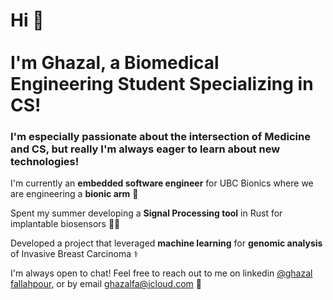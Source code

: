 
# Hi 👋  <br>   <br>  I'm Ghazal, a Biomedical Engineering Student Specializing in CS! 

### I'm especially passionate about the intersection of Medicine and CS, but really I'm always eager to learn about new technologies!

I'm currently an **embedded software engineer** for UBC Bionics where we are engineering a **bionic arm** 🦾

Spent my summer developing a **Signal Processing tool** in Rust for implantable biosensors 👩‍💻

Developed a project that leveraged **machine learning** for **genomic analysis** of Invasive Breast Carcinoma ⚕️

I'm always open to chat! Feel free to  reach out to me on linkedin [@ghazal fallahpour](https://www.linkedin.com/in/ghazal-fallahpour-67990918a/), or by email ghazalfa@icloud.com 🙂





<!--
**ghazalfa/ghazalfa** is a ✨ _special_ ✨ repository because its `README.md` (this file) appears on your GitHub profile.

Here are some ideas to get you started:

- 🔭 I’m currently working on ...
- 🌱 I’m currently learning ...
- 👯 I’m looking to collaborate on ...
- 🤔 I’m looking for help with ...
- 💬 Ask me about ...
- 📫 How to reach me: ...
- 😄 Pronouns: ...
- ⚡ Fun fact: ...
-->
